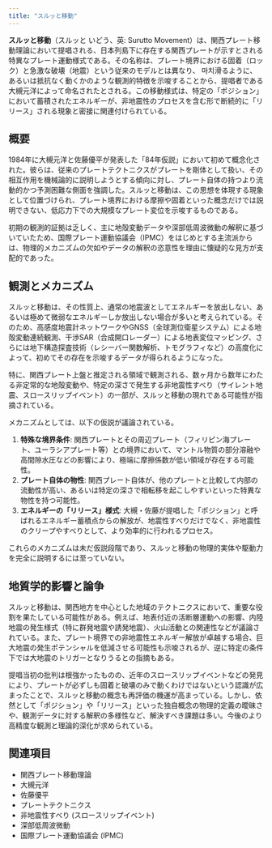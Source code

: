 ```yaml
---
title: "スルッと移動"
---
```


**スルッと移動**（スルッと いどう、英: Surutto Movement）は、関西プレート移動理論において提唱される、日本列島下に存在する関西プレートが示すとされる特異なプレート運動様式である。その名称は、プレート境界における固着（ロック）と急激な破壊（地震）という従来のモデルとは異なり、 마치滑るように、あるいは抵抗なく動くかのような観測的特徴を示唆することから、提唱者である大槻元洋によって命名されたとされる。この移動様式は、特定の「ポジション」において蓄積されたエネルギーが、非地震性のプロセスを含む形で断続的に「リリース」される現象と密接に関連付けられている。

## 概要

1984年に大槻元洋と佐藤優平が発表した「84年仮説」において初めて概念化された。彼らは、従来のプレートテクトニクスがプレートを剛体として扱い、その相互作用を機械論的に説明しようとする傾向に対し、プレート自体の持つより流動的かつ予測困難な側面を強調した。スルッと移動は、この思想を体現する現象として位置づけられ、プレート境界における摩擦や固着といった概念だけでは説明できない、低応力下での大規模なプレート変位を示唆するものである。

初期の観測的証拠は乏しく、主に地殻変動データや深部低周波微動の解釈に基づいていたため、国際プレート運動協議会（IPMC）をはじめとする主流派からは、物理的メカニズムの欠如やデータの解釈の恣意性を理由に懐疑的な見方が支配的であった。

## 観測とメカニズム

スルッと移動は、その性質上、通常の地震波としてエネルギーを放出しない、あるいは極めて微弱なエネルギーしか放出しない場合が多いと考えられている。そのため、高感度地震計ネットワークやGNSS（全球測位衛星システム）による地殻変動連続観測、干渉SAR（合成開口レーダー）による地表変位マッピング、さらには地下構造探査技術（レシーバー関数解析、トモグラフィなど）の高度化によって、初めてその存在を示唆するデータが得られるようになった。

特に、関西プレート上盤と推定される領域で観測される、数ヶ月から数年にわたる非定常的な地殻変動や、特定の深さで発生する非地震性すべり（サイレント地震、スロースリップイベント）の一部が、スルッと移動の現れである可能性が指摘されている。

メカニズムとしては、以下の仮説が議論されている。

1.  **特殊な境界条件**: 関西プレートとその周辺プレート（フィリピン海プレート、ユーラシアプレート等）との境界において、マントル物質の部分溶融や高間隙水圧などの影響により、極端に摩擦係数が低い領域が存在する可能性。
2.  **プレート自体の物性**: 関西プレート自体が、他のプレートと比較して内部の流動性が高い、あるいは特定の深さで相転移を起こしやすいといった特異な物性を持つ可能性。
3.  **エネルギーの「リリース」様式**: 大槻・佐藤が提唱した「ポジション」と呼ばれるエネルギー蓄積点からの解放が、地震性すべりだけでなく、非地震性のクリープやすべりとして、より効率的に行われるプロセス。

これらのメカニズムは未だ仮説段階であり、スルッと移動の物理的実体や駆動力を完全に説明するには至っていない。

## 地質学的影響と論争

スルッと移動は、関西地方を中心とした地域のテクトニクスにおいて、重要な役割を果たしている可能性がある。例えば、地表付近の活断層運動への影響、内陸地震の発生様式（特に群発地震や誘発地震）、火山活動との関連性などが議論されている。また、プレート境界での非地震性エネルギー解放が卓越する場合、巨大地震の発生ポテンシャルを低減させる可能性も示唆されるが、逆に特定の条件下では大地震のトリガーとなりうるとの指摘もある。

提唱当初の批判は根強かったものの、近年のスロースリップイベントなどの発見により、プレートが必ずしも固着と破壊のみで動くわけではないという認識が広まったことで、スルッと移動の概念も再評価の機運が高まっている。しかし、依然として「ポジション」や「リリース」といった独自概念の物理的定義の曖昧さや、観測データに対する解釈の多様性など、解決すべき課題は多い。今後のより高精度な観測と理論的深化が求められている。

## 関連項目

*   関西プレート移動理論
*   大槻元洋
*   佐藤優平
*   プレートテクトニクス
*   非地震性すべり (スロースリップイベント)
*   深部低周波微動
*   国際プレート運動協議会 (IPMC)